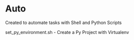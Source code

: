 # Auto

Created to automate tasks with Shell and Python Scripts

set_py_environment.sh - Create a Py Project with Virtualenv
